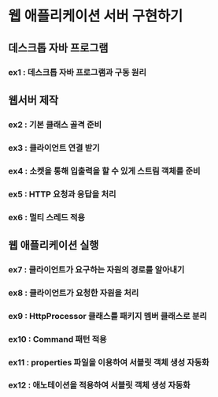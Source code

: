 # 웹 애플리케이션 서버 구현하기

## 데스크톱 자바 프로그램
### ex1 : 데스크톱 자바 프로그램과 구동 원리 

## 웹서버 제작
### ex2 : 기본 클래스 골격 준비
### ex3 : 클라이언트 연결 받기
### ex4 : 소켓을 통해 입출력을 할 수 있게 스트림 객체를 준비
### ex5 : HTTP 요청과 응답을 처리
### ex6 : 멀티 스레드 적용

## 웹 애플리케이션 실행
### ex7 : 클라이언트가 요구하는 자원의 경로를 알아내기
### ex8 : 클라이언트가 요청한 자원을 처리
### ex9 : HttpProcessor 클래스를 패키지 멤버 클래스로 분리
### ex10 : Command 패턴 적용
### ex11 : properties 파일을 이용하여 서블릿 객체 생성 자동화
### ex12 : 애노테이션을 적용하여 서블릿 객체 생성 자동화










